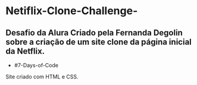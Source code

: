 ﻿# Netiflix-Clone-Challenge-

## Desafio da Alura Criado pela Fernanda Degolin sobre a criação de um site clone da página inicial da Netflix.

- #7-Days-of-Code

Site criado com HTML e CSS.
